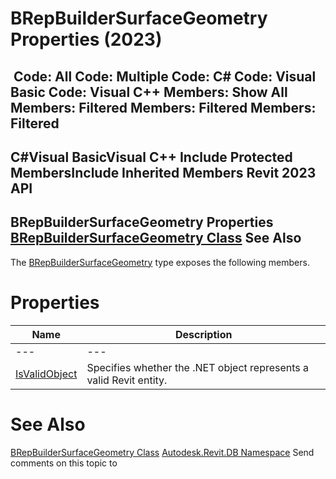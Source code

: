 # BRepBuilderSurfaceGeometry Properties (2023)

﻿
 Code: All Code: Multiple Code: C# Code: Visual Basic Code: Visual C++  Members: Show All Members: Filtered Members: Filtered Members: Filtered   
---  
C#Visual BasicVisual C++
Include Protected MembersInclude Inherited Members
Revit 2023 API  
---  
BRepBuilderSurfaceGeometry Properties  
[BRepBuilderSurfaceGeometry Class](c21d4101-cc15-1990-ee9f-994b487bf95d.md "BRepBuilderSurfaceGeometry Class") See Also  
---  
The [BRepBuilderSurfaceGeometry](c21d4101-cc15-1990-ee9f-994b487bf95d.md "BRepBuilderSurfaceGeometry Class") type exposes the following members.
# Properties
| Name | Description |
| --- | --- |
| --- | --- | --- |
| [IsValidObject](073f35f9-8a25-b8d7-7e75-a2e3ec8c7e0f.md "IsValidObject Property") | Specifies whether the .NET object represents a valid Revit entity. |

# See Also
[BRepBuilderSurfaceGeometry Class](c21d4101-cc15-1990-ee9f-994b487bf95d.md "BRepBuilderSurfaceGeometry Class")
[Autodesk.Revit.DB Namespace](87546ba7-461b-c646-cbb1-2cb8f5bff8b2.md "Autodesk.Revit.DB Namespace")
Send comments on this topic to 